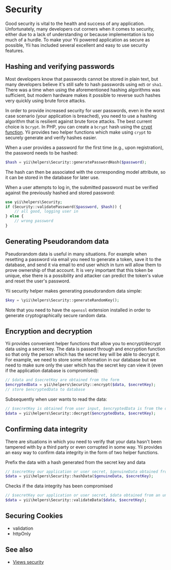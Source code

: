 Security
========

Good security is vital to the health and success of any application. Unfortunately, many developers cut corners when it comes to security, either due to a lack of understanding or because implementation is too much of a hurdle. To make your Yii powered application as secure as possible, Yii has included several excellent and easy to use security features.

Hashing and verifying passwords
-------------------------------

Most developers know that passwords cannot be stored in plain text, but many developers believe it's still safe to hash passwords using `md5` or `sha1`. There was a time when using the aforementioned hashing algorithms was sufficient, but modern hardware makes it possible to reverse such hashes very quickly using brute force attacks.

In order to provide increased security for user passwords, even in the worst case scenario (your application is breached), you need to use a hashing algorithm that is resilient against brute force attacks. The best current choice is `bcrypt`. In PHP, you can create a `bcrypt` hash  using the [crypt function](http://php.net/manual/en/function.crypt.php). Yii provides two helper functions which make using `crypt` to securely generate and verify hashes easier.

When a user provides a password for the first time (e.g., upon registration), the password needs to be hashed:


```php
$hash = yii\helpers\Security::generatePasswordHash($password);
```

The hash can then be associated with the corresponding model attribute, so it can be stored in the database for later use.

When a user attempts to log in, the submitted password must be verified against the previously hashed and stored password:


```php
use yii\helpers\Security;
if (Security::validatePassword($password, $hash)) {
	// all good, logging user in
} else {
	// wrong password
}
```

Generating Pseudorandom data
-----------

Pseudorandom data is useful in many situations. For example when resetting a password via email you need to generate a token, save it to the database, and send it via email to end user which in turn will allow them to prove ownership of that account. It is very important that this token be unique, else there is a possibility and attacker can predict the token's value and reset the user's password.

Yii security helper makes generating pseudorandom data simple:


```php
$key = \yii\helpers\Security::generateRandomKey();
```

Note that you need to have the `openssl` extension installed in order to generate cryptographically secure random data.

Encryption and decryption
-------------------------

Yii provides convenient helper functions that allow you to encrypt/decrypt data using a secret key. The data is passed through and encryption function so that only the person which has the secret key will be able to decrypt it.
For example, we need to store some information in our database but we need to make sure only the user which has the secret key can view it (even if the application database is compromised):


```php
// $data and $secretKey are obtained from the form
$encryptedData = yii\helpers\Security::encrypt($data, $secretKey);
// store $encryptedData to database
```

Subsequently when user wants to read the data:

```php
// $secretKey is obtained from user input, $encryptedData is from the database
$data = yii\helpers\Security::decrypt($encryptedData, $secretKey);
```

Confirming data integrity
--------------------------------

There are situations in which you need to verify that your data hasn't been tampered with by a third party or even corrupted in some way. Yii provides an easy way to confirm data integrity in the form of two helper functions.  

Prefix the data with a hash generated from the secret key and data


```php
// $secretKey our application or user secret, $genuineData obtained from a reliable source 
$data = yii\helpers\Security::hashData($genuineData, $secretKey);
```

Checks if the data integrity has been compromised

```php
// $secretKey our application or user secret, $data obtained from an unreliable source 
$data = yii\helpers\Security::validateData($data, $secretKey);
```


Securing Cookies
----------------

- validation
- httpOnly

See also
--------

- [Views security](view.md#security)


